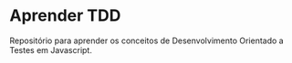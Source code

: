 # Aprender TDD

Repositório para aprender os conceitos de Desenvolvimento Orientado a Testes em Javascript.
